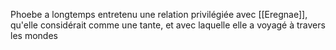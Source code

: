Phoebe a longtemps entretenu une relation privilégiée avec [[Eregnae]], qu'elle considérait comme une tante, et avec laquelle elle a voyagé à travers les mondes